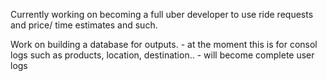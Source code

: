 Currently working on becoming a full uber developer to use ride requests and price/ time estimates and such.

Work on building a database for outputs. 
	- at the moment this is for consol logs such as products, location, destination..
	- will become complete user logs